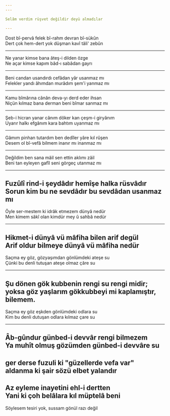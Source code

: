 ```yaml
---
---

Selâm verdim rüşvet değildir deyü almadılar  

---  
```


Dost bî-pervâ felek bî-rahm devran bî-sükûn  
Dert çok hem-dert yok düşman kavî tâli' zebûn  

---  

Ne yanar kimse bana âteş-i dilden özge  
Ne açar kimse kapım bâd-ı sabâdan gayrı  

---  

Beni candan usandırdı cefâdan yâr usanmaz mı    
Felekler yandı âhımdan murâdım şem'i yanmaz mı   

---

Kamu bîmârına cânân deva-yı derd eder ihsan    
Niçün kılmaz bana derman beni bîmar sanmaz mı  

---

Şeb-i hicran yanar cânım döker kan çeşm-i giryânım    
Uyarır halkı efgânım kara bahtım uyanmaz mı  

---

Gâmım pinhan tutardım ben dedîler yâre kıl rûşen    
Desem ol bî-vefâ bilmem inanır mı inanmaz mı  

---

Değildim ben sana mâil sen ettin aklımı zâil    
Beni tan eyleyen gafîl seni görgeç utanmaz mı  

---

Fuzûlî rind-i şeydâdır hemîşe halka rüsvâdır    
Sorun kim bu ne sevdâdır bu sevdâdan usanmaz mı  
---  
Öyle ser-mestem ki idrâk etmezem dünyâ nedür    
Men kimem sâkî olan kimdür mey û sahbâ nedür  

---

Hikmet-i dünyâ vü mâfiha bilen arif degül    
Arif oldur bilmeye dünyâ vü mâfiha nedür  
---  
Saçma ey göz, gözyaşımdan gönlümdeki ateşe su    
Çünki bu denli tutuşan ateşe olmaz çâre su  

---

Şu dönen gök kubbenin rengi su rengi midir;   
yoksa göz yaşlarım gökkubbeyi mi kaplamıştır, bilemem.  
---  
Saçma ey göz eşkden gönlümdeki odlara su    
Kim bu denli dutuşan odlara kılmaz çare su  

---

Âb-gûndur günbed-i devvâr rengi bilmezem    
Ya muhît olmuş gözümden günbed-i devvâre su  
---  
ger derse fuzuli ki "güzellerde vefa var"    
aldanma ki şair sözü elbet yalandır  
---  
Az eyleme inayetini ehl-i dertten  
Yani ki çoh belâlara kıl müptelâ beni  
---  
Söylesem tesiri yok, sussam gönül razı değil  
